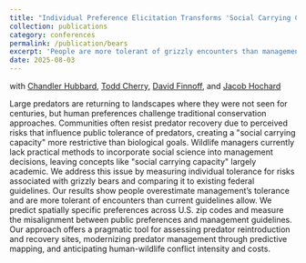 ```yaml
---
title: "Individual Preference Elicitation Transforms 'Social Carrying Capacity' into a Pragmatic Management Tool"
collection: publications
category: conferences
permalink: /publication/bears
excerpt: 'People are more tolerant of grizzly encounters than management rules, all, with significant local and regional variation. We use survey data and predictive mapping to document these misalignments between public preferences and federal risk standards.'
date: 2025-08-03
---
```


with [Chandler Hubbard](https://sites.google.com/view/chandlerhubbard), [Todd Cherry](https://tlcherry.weebly.com/), [David Finnoff](https://www.uwyo.edu/business/about-us/directory/finnoff-david.html), and [Jacob Hochard](https://www.jacobhochard.com/)

Large predators are returning to landscapes where they were not seen for centuries, but human preferences challenge traditional conservation approaches. Communities often resist predator recovery due to perceived risks that influence public tolerance of predators, creating a "social carrying capacity" more restrictive than biological goals. Wildlife managers currently lack practical methods to incorporate social science into management decisions,  leaving concepts like "social carrying capacity" largely academic. We address this issue by measuring individual tolerance for risks associated with grizzly bears and comparing it to existing federal guidelines. Our results show people overestimate management’s tolerance and are more tolerant of encounters than current guidelines allow. We predict spatially specific preferences across U.S. zip codes and measure the misalignment between public preferences and management guidelines. Our approach offers a pragmatic tool for assessing predator reintroduction and recovery sites, modernizing predator management through predictive mapping, and anticipating human-wildlife conflict intensity and costs.

